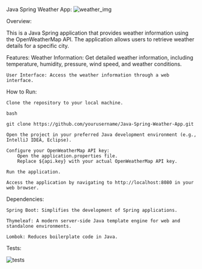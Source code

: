 Java Spring Weather App:
![weather_img](https://github.com/isaciqo/weather-ada/assets/134326998/36ce3c66-4013-425a-8022-369515cab0d6)

Overview:

This is a Java Spring application that provides weather information using the OpenWeatherMap API. The application allows users to retrieve weather details for a specific city.

Features:
    Weather Information: Get detailed weather information, including temperature, humidity, pressure, wind speed, and weather conditions.
    
    User Interface: Access the weather information through a web interface.

How to Run:

    Clone the repository to your local machine.

    bash

    git clone https://github.com/yourusername/Java-Spring-Weather-App.git

    Open the project in your preferred Java development environment (e.g., IntelliJ IDEA, Eclipse).

    Configure your OpenWeatherMap API key:
        Open the application.properties file.
        Replace ${api.key} with your actual OpenWeatherMap API key.

    Run the application.

    Access the application by navigating to http://localhost:8080 in your web browser.

Dependencies:

    Spring Boot: Simplifies the development of Spring applications.
    
    Thymeleaf: A modern server-side Java template engine for web and standalone environments.
    
    Lombok: Reduces boilerplate code in Java.

Tests:

![tests](https://github.com/isaciqo/weather-ada/assets/134326998/18d67ad9-69cd-456f-9a74-0ece6fc02ec9)


   
